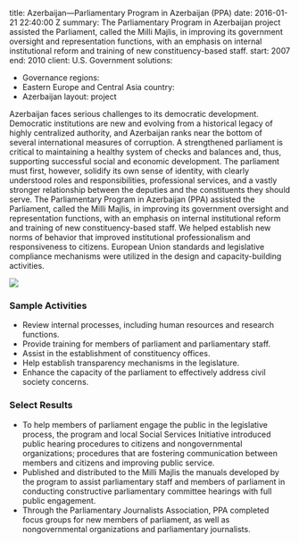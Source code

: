 
title: Azerbaijan—Parliamentary Program in Azerbaijan (PPA)
date: 2016-01-21 22:40:00 Z
summary: The Parliamentary Program in Azerbaijan project assisted the Parliament,
  called the Milli Majlis, in improving its government oversight and representation
  functions, with an emphasis on internal institutional reform and training of new
  constituency-based staff.
start: 2007
end: 2010
client: U.S. Government
solutions:
- Governance
regions:
- Eastern Europe and Central Asia
country:
- Azerbaijan
layout: project


Azerbaijan faces serious challenges to its democratic development. Democratic institutions are new and evolving from a historical legacy of highly centralized authority, and Azerbaijan ranks near the bottom of several international measures of corruption. A strengthened parliament is critical to maintaining a healthy system of checks and balances and, thus, supporting successful social and economic development. The parliament must first, however, solidify its own sense of identity, with clearly understood roles and responsibilities, professional services, and a vastly stronger relationship between the deputies and the constituents they should serve. The Parliamentary Program in Azerbaijan (PPA) assisted the Parliament, called the Milli Majlis, in improving its government oversight and representation functions, with an emphasis on internal institutional reform and training of new constituency-based staff. We helped establish new norms of behavior that improved institutional professionalism and responsiveness to citizens. European Union standards and legislative compliance mechanisms were utilized in the design and capacity-building activities.

![][1]

### Sample Activities

* Review internal processes, including human resources and research functions.
* Provide training for members of parliament and parliamentary staff.
* Assist in the establishment of constituency offices.
* Help establish transparency mechanisms in the legislature.
* Enhance the capacity of the parliament to effectively address civil society concerns.

###  Select Results

* To help members of parliament engage the public in the legislative process, the program and local Social Services Initiative introduced public hearing procedures to citizens and nongovernmental organizations; procedures that are fostering communication between members and citizens and improving public service.
* Published and distributed to the Milli Majlis the manuals developed by the program to assist parliamentary staff and members of parliament in conducting constructive parliamentary committee hearings with full public engagement.
* Through the Parliamentary Journalists Association, PPA completed focus groups for new members of parliament, as well as nongovernmental organizations and parliamentary journalists.

[1]: https://assetify-dai.com/projects/APPA.jpg
